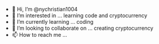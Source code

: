 - 👋 Hi, I’m @nychristian1004
- 👀 I’m interested in ... learning code and cryptocurrency
- 🌱 I’m currently learning ... coding
- 💞️ I’m looking to collaborate on ... creating cryptocurrency
- 📫 How to reach me ...

<!---
nychristian1004/nychristian1004 is a ✨ special ✨ repository because its `README.md` (this file) appears on your GitHub profile.
You can click the Preview link to take a look at your changes.
--->
